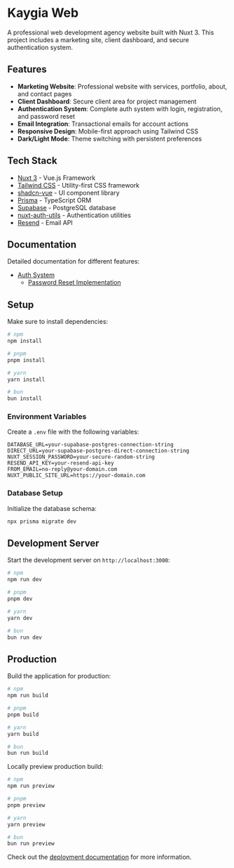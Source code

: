 # Kaygia Web

A professional web development agency website built with Nuxt 3. This project includes a marketing site, client dashboard, and secure authentication system.

## Features

- **Marketing Website**: Professional website with services, portfolio, about, and contact pages
- **Client Dashboard**: Secure client area for project management
- **Authentication System**: Complete auth system with login, registration, and password reset
- **Email Integration**: Transactional emails for account actions
- **Responsive Design**: Mobile-first approach using Tailwind CSS
- **Dark/Light Mode**: Theme switching with persistent preferences

## Tech Stack

- [Nuxt 3](https://nuxt.com/) - Vue.js Framework
- [Tailwind CSS](https://tailwindcss.com/) - Utility-first CSS framework
- [shadcn-vue](https://github.com/radix-vue/shadcn-vue) - UI component library
- [Prisma](https://www.prisma.io/) - TypeScript ORM
- [Supabase](https://supabase.io/) - PostgreSQL database
- [nuxt-auth-utils](https://github.com/nuxt-modules/auth-utils) - Authentication utilities
- [Resend](https://resend.com/) - Email API

## Documentation

Detailed documentation for different features:

- [Auth System](/docs/auth)
  - [Password Reset Implementation](/docs/auth/password-reset.md)

## Setup

Make sure to install dependencies:

```bash
# npm
npm install

# pnpm
pnpm install

# yarn
yarn install

# bun
bun install
```

### Environment Variables

Create a `.env` file with the following variables:

```
DATABASE_URL=your-supabase-postgres-connection-string
DIRECT_URL=your-supabase-postgres-direct-connection-string
NUXT_SESSION_PASSWORD=your-secure-random-string
RESEND_API_KEY=your-resend-api-key
FROM_EMAIL=no-reply@your-domain.com
NUXT_PUBLIC_SITE_URL=https://your-domain.com
```

### Database Setup

Initialize the database schema:

```bash
npx prisma migrate dev
```

## Development Server

Start the development server on `http://localhost:3000`:

```bash
# npm
npm run dev

# pnpm
pnpm dev

# yarn
yarn dev

# bun
bun run dev
```

## Production

Build the application for production:

```bash
# npm
npm run build

# pnpm
pnpm build

# yarn
yarn build

# bun
bun run build
```

Locally preview production build:

```bash
# npm
npm run preview

# pnpm
pnpm preview

# yarn
yarn preview

# bun
bun run preview
```

Check out the [deployment documentation](https://nuxt.com/docs/getting-started/deployment) for more information.
